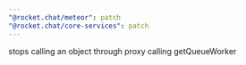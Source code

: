 ```yaml
---
"@rocket.chat/meteor": patch
"@rocket.chat/core-services": patch
---
```


stops calling an object through proxy calling getQueueWorker
